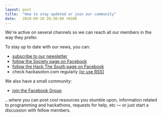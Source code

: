 ```yaml
---
layout: post
title:  "How to stay updated or join our community"
date:   2018-09-28 20:30:00 +0100
---
```


We're active on several channels so we can reach all our members in the way they prefer.

To stay up to date with our news, you can:

- [subscribe to our newsletter](/newsletter.html)
- [follow the Society page on Facebook](https://facebook.com/HackaSoton)
- [follow the Hack The South page on Facebook](https://facebook.com/HackTheSouthUK)
- check hackasoton.com regularly [(or use RSS)](https://hackasoton.com/feed.xml)

We also have a small community:

- [join the Facebook Group](https://www.facebook.com/groups/HackaSoton/)

...where you can post cool resources you stumble upon, information related to programming and hackathons, requests for help, etc — or just start a discussion with fellow members.
